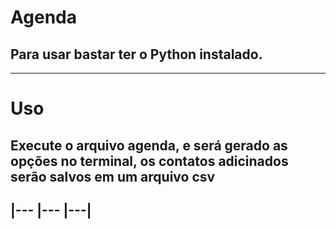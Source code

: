 # **Agenda**
## Para usar bastar ter o **Python** instalado.
---
# Uso
## Execute o arquivo agenda, e será gerado as opções no terminal, os contatos adicinados serão salvos em um arquivo csv

|---     |---   |---|
---
